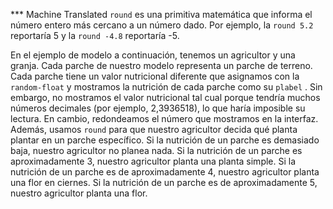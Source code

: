 ﻿*** Machine Translated
`round` es una primitiva matemática que informa el número entero más cercano a un número dado. Por ejemplo, la `round 5.2` reportaría 5 y la `round -4.8` reportaría -5.

En el ejemplo de modelo a continuación, tenemos un agricultor y una granja. Cada parche de nuestro modelo representa un parche de terreno. Cada parche tiene un valor nutricional diferente que asignamos con la `random-float` y mostramos la nutrición de cada parche como su `plabel` . Sin embargo, no mostramos el valor nutricional tal cual porque tendría muchos números decimales (por ejemplo, 2,3936518), lo que haría imposible su lectura. En cambio, redondeamos el número que mostramos en la interfaz. Además, usamos `round` para que nuestro agricultor decida qué planta plantar en un parche específico. Si la nutrición de un parche es demasiado baja, nuestro agricultor no planea nada. Si la nutrición de un parche es aproximadamente 3, nuestro agricultor planta una planta simple. Si la nutrición de un parche es de aproximadamente 4, nuestro agricultor planta una flor en ciernes. Si la nutrición de un parche es de aproximadamente 5, nuestro agricultor planta una flor.